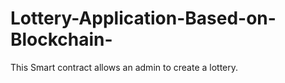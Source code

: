 # Lottery-Application-Based-on-Blockchain-
This Smart contract allows an admin to create a lottery. 
